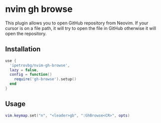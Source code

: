 # nvim gh browse

This plugin allows you to open GitHub repository from Neovim.
If your cursor is on a file path, it will try to open the file in GitHub otherwise it will open the repository.

## Installation
```lua
use {
  'ipetrovbg/nvim-gh-browse',
  lazy = false,
  config = function()
    require('gh-browse').setup()
  end
}
```

## Usage
```lua
vim.keymap.set("n", "<leader>gb", ":GhBrowse<CR>", opts)
```
